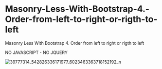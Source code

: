 # Masonry-Less-With-Bootstrap-4.-Order-from-left-to-right-or-rigth-to-left
Masonry Less With Bootstrap 4. Order from left to right or rigth to left


NO JAVASCRIPT - NO JQUERY 

![39777314_542826336171977_6023463363718152192_n](https://user-images.githubusercontent.com/18283465/44358554-03d78e80-a4be-11e8-92c6-c8d3c79d35b5.png)

